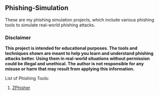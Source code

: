 ## Phishing-Simulation
These are my phishing simulation projects, which include various phishing tools to simulate real-world phishing attacks.  

### Disclaimer
**This project is intended for educational purposes. The tools and techniques shown are meant to help you learn and understand phishing attacks better. Using them in real-world situations without permission could be illegal and unethical. The author is not responsible for any misuse or harm that may result from applying this information.**  

List of Phishing Tools:  
1. [ZPhisher](/ZPhisher-Sim)
